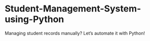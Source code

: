 # Student-Management-System-using-Python
Managing student records manually? Let’s automate it with Python!
